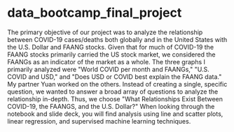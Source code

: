# data_bootcamp_final_project
The primary objective of our project was to analyze the relationship between COVID-19 cases/deaths both globally and in the United States with the U.S. Dollar and FAANG stocks. Given that for much of COVID-19 the FAANG stocks primarily carried the US stock market, we considered the FAANGs as an indicator of the market as a whole. The three graphs I primarily analyzed were "World COVID per month and FAANGs," "U.S. COVID and USD," and "Does USD or COVID best explain the FAANG data." My partner Yuan worked on the others. Instead of creating a single, specific question, we wanted to answer a broad array of questions to analyze the relationship in-depth. Thus, we choose "What Relationships Exist Between COVID-19, the FAANGS, and the U.S. Dollar?" When looking through the notebook and slide deck, you will find analysis using line and scatter plots, linear regression, and supervised machine learning techniques.
